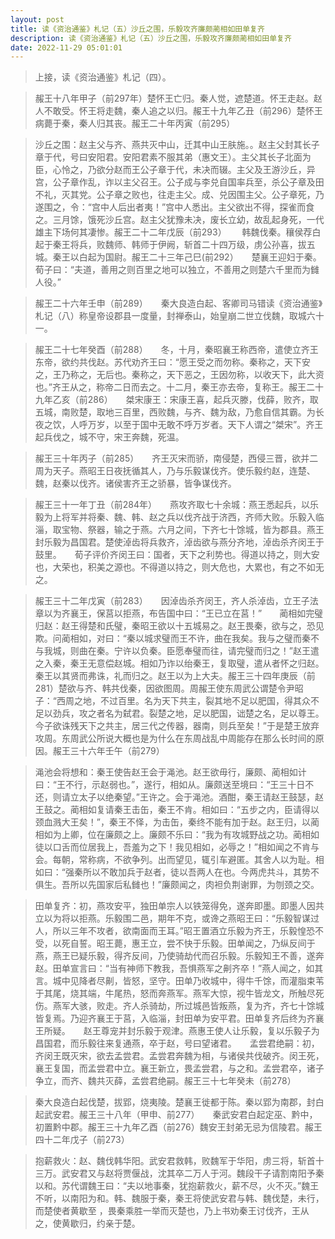 ```yaml
---
layout: post
title: 读《资治通鉴》札记（五）沙丘之围，乐毅攻齐廉颇蔺相如田单复齐
description: 读《资治通鉴》札记（五）沙丘之围，乐毅攻齐廉颇蔺相如田单复齐
date: 2022-11-29 05:01:01
---
```


> 上接，读《资治通鉴》札记（四）。

> 赧王十八年甲子（前297年）楚怀王亡归。秦人觉，遮楚道。怀王走赵。赵人不敢受。怀王将走魏，秦人追之以归。赧王十九年乙丑（前296）楚怀王病薨于秦，秦人归其丧。赧王二十年丙寅（前295）　　

> 沙丘之围：赵主父与齐、燕共灭中山，迁其中山王肤施。。赵主父封其长子章于代，号曰安阳君。安阳君素不服其弟（惠文王）。主父其长子北面为臣，心怜之，乃欲分赵而王公子章于代，未决而辍。主父及王游沙丘，异宫，公子章作乱，诈以主父召王。公子成与李兑自国率兵至，杀公子章及田不礼，灭其党。公子章之败也，往走主父。成、兑因围主父。公子章死，乃遂围之，令：“宫中人后出者夷！”宫中人悉出。主父欲出不得，探雀而食之。三月馀，饿死沙丘宫。赵主父犹豫未决，废长立幼，故乱起身死，一代雄主下场何其凄惨。赧王二十二年戊辰（前293）　　
> 韩魏伐秦。穰侯荐白起于秦王将兵，败魏师、韩师于伊阙，斩首二十四万级，虏公孙喜，拔五城。秦王以白起为国尉。赧王二十三年己巳(前292）　　楚襄王迎妇于秦。荀子曰：“夫道，善用之则百里之地可以独立，不善用之则楚六千里而为雠人役。”

> 赧王二十六年壬申（前289）　　秦大良造白起、客卿司马错读《资治通鉴》札记（八）称皇帝设郡县一度量，封禅泰山，始皇崩二世立伐魏，取城六十一。

> 赧王二十七年癸酉（前288）　　冬，十月，秦昭襄王称西帝，遣使立齐王东帝，欲约共伐赵。苏代劝齐王曰：“愿王受之而勿称。秦称之，天下安之，王乃称之，无后也。秦称之，天下恶之，王因勿称，以收天下，此大资也。”齐王从之，称帝二日而去之。十二月，秦王亦去帝，复称王。赧王二十九年乙亥（前286）　　桀宋康王：宋康王喜，起兵灭滕，伐薛，败齐，取五城，南败楚，取地三百里，西败魏，与齐、魏为敌，乃愈自信其霸。为长夜之饮，人呼万岁，以至于国中无敢不呼万岁者。天下人谓之“桀宋”。齐王起兵伐之，城不守，宋王奔魏，死温。

> 赧王三十年丙子（前285）　　齐王灭宋而骄，南侵楚，西侵三晋，欲并二周为天子。燕昭王日夜抚循其人，乃与乐毅谋伐齐。使乐毅约赵，连楚、魏，赵秦以伐齐。诸侯害齐王之骄暴，皆争谋伐齐。


> 赧王三十一年丁丑（前284年）　　燕攻齐取七十余城：燕王悉起兵，以乐毅为上将军并将秦、魏、韩、赵之兵以伐齐战于济西，齐师大败。乐毅入临淄，取宝物、祭器，输之于燕。六月之间，下齐七十馀城，皆为郡县。燕王封乐毅为昌国君。楚使淖齿将兵救齐，淖齿欲与燕分齐地，淖齿杀齐闵王于鼓里。　　荀子评价齐闵王曰：国者，天下之利势也。得道以持之，则大安也，大荣也，积美之源也。不得道以持之，则大危也，大累也，有之不如无之。

> 赧王三十二年戊寅（前283）　　因淖齿杀齐闵王，齐人杀淖齿，立王子法章以为齐襄王，保莒以拒燕，布告国中曰：“王已立在莒！”　　蔺相如完璧归赵：赵王得楚和氏璧，秦昭王欲以十五城易之。赵王畏秦，欲与之，恐见欺。问蔺相如，对曰：“秦以城求璧而王不许，曲在我矣。我与之璧而秦不与我城，则曲在秦。宁许以负秦。臣愿奉璧而往，请完璧而归之！”赵王遣之入秦，秦王无意偿赵城。相如乃诈以绐秦王，复取璧，遣从者怀之归赵。秦王以其贤而弗诛，礼而归之。赵王以为上大夫。赧王三十四年庚辰（前281）楚欲与齐、韩共伐秦，因欲图周。周赧王使东周武公谓楚令尹昭子：“西周之地，不过百里。名为天下共主，裂其地不足以肥国，得其众不足以劲兵，攻之者名为弑君。裂楚之地，足以肥国，诎楚之名，足以尊王。今子欲诛残天下之共主，居三代之传器，器南，则兵至矣！”于是楚王放弃攻周。东周武公所说大概也是为什么在东周战乱中周能存在那么长时间的原因。赧王三十六年壬午（前279）　　

> 渑池会将想和：秦王使告赵王会于渑池。赵王欲毋行，廉颇、蔺相如计曰：“王不行，示赵弱也。”，遂行，相如从。廉颇送至境曰：“王三十日不还，则请立太子以绝秦望。”王许之。会于渑池。酒酣，秦王请赵王鼓瑟，赵王鼓之。蔺相如复请秦王击缶，秦王不肯。相如曰：“五步之内，臣请得以颈血溅大王矣！”，秦王不怿，为击缶，秦终不能有加于赵。赵王归，以蔺相如为上卿，位在廉颇之上。廉颇不乐曰：“我为有攻城野战之功。蔺相如徒以口舌而位居我上，吾羞为之下！我见相如，必辱之！”相如闻之不肯与会。每朝，常称病，不欲争列。出而望见，辄引车避匿。其舍人以为耻。相如曰：“强秦所以不敢加兵于赵者，徒以吾两人在也。今两虎共斗，其势不俱生。吾所以先国家后私雠也！”廉颇闻之，肉袒负荆谢罪，为刎颈之交。　　

> 田单复齐：初，燕攻安平，独田单宗人以铁笼得免，遂奔即墨。即墨人因共立以为将以拒燕。乐毅围二邑，期年不克，或谗之燕昭王曰：“乐毅智谋过人，所以三年不攻者，欲南面而王耳。”昭王置酒立乐毅为齐王，乐毅惶恐不受，以死自誓。昭王薨，惠王立，尝不快于乐毅。田单闻之，乃纵反间于燕，燕王已疑乐毅，得齐反间，乃使骑劫代而召乐毅。乐毅知王不善，遂奔赵。田单宣言曰：“当有神师下教我，吾惧燕军之劓齐卒！”燕人闻之，如其言。城中见降者尽劓，皆怒，坚守。田单乃收城中，得牛千馀，而灌脂束苇于其尾，烧其端，牛尾热，怒而奔燕军。燕军大惊，视牛皆龙文，所触尽死伤。燕军大骇，败走。齐人杀骑劫，所过城邑皆叛燕，复为齐，齐七十馀城皆复焉。乃迎齐襄王于莒，入临淄，封田单为安平君。田单复齐后终为齐襄王所疑。　　赵王尊宠并封乐毅于观津。燕惠王使人让乐毅，复以乐毅子为昌国君，而乐毅往来复通燕，卒于赵，号曰望诸君。　　孟尝君绝嗣：初，齐闵王既灭宋，欲去孟尝君。孟尝君奔魏为相，与诸侯共伐破齐。闵王死，襄王复国，而孟尝君中立。襄王新立，畏孟尝君，与之和。孟尝君卒，诸子争立，而齐、魏共灭薛，孟尝君绝嗣。赧王三十七年癸未（前278）　　

> 秦大良造白起伐楚，拔郢，烧夷陵。楚襄王徙都于陈。秦以郢为南郡，封白起武安君。赧王三十八年（甲申、前277）　　秦武安君白起定巫、黔中，初置黔中郡。赧王三十九年乙酉（前276）魏安王封弟无忌为信陵君。赧王四十二年戊子（前273）　　

> 抱薪救火：赵、魏伐韩华阳。武安君救韩，败魏军于华阳，虏三将，斩首十三万。武安君又与赵将贾偃战，沈其卒二万人于河。魏段干子请割南阳予秦以和。苏代谓魏王曰：“夫以地事秦，犹抱薪救火，薪不尽，火不灭。”魏王不听，以南阳为和。韩、魏服于秦，秦王将使武安君与韩、魏伐楚，未行，而楚使者黄歇至 ，畏秦乘胜一举而灭楚也，乃上书劝秦王讨伐齐，王从之，使黄歇归，约亲于楚。
